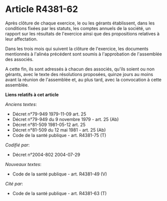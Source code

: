 # Article R4381-62

Après clôture de chaque exercice, le ou les gérants établissent, dans les conditions fixées par les statuts, les comptes
annuels de la société, un rapport sur les résultats de l'exercice ainsi que des propositions relatives à leur affectation.

Dans les trois mois qui suivent la clôture de l'exercice, les documents mentionnés à l'alinéa précédent sont soumis à
l'approbation de l'assemblée des associés.

A cette fin, ils sont adressés à chacun des associés, qu'ils soient ou non gérants, avec le texte des résolutions proposées,
quinze jours au moins avant la réunion de l'assemblée et, au plus tard, avec la convocation à cette assemblée.

**Liens relatifs à cet article**

_Anciens textes_:

  - Décret n°79-949 1979-11-09 art. 25
  - Décret n°79-949 du 9 novembre 1979 - art. 25 (Ab)
  - Décret n°81-509 1981-05-12 art. 25
  - Décret n°81-509 du 12 mai 1981 - art. 25 (Ab)
  - Code de la santé publique - art. R4381-75 (T)

_Codifié par_:

  - Décret n°2004-802 2004-07-29

_Nouveaux textes_:

  - Code de la santé publique - art. R4381-49 (V)

_Cité par_:

  - Code de la santé publique - art. R4381-63 (T)
